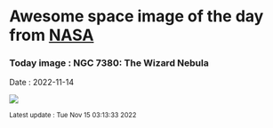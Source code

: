 
# Awesome space image of the day from [NASA](https://api.nasa.gov/)

### Today image : NGC 7380: The Wizard Nebula
Date : 2022-11-14

![](https://apod.nasa.gov/apod/image/2211/Wizard_Popa_960.jpg)

<small>Latest update : Tue Nov 15 03:13:33 2022</small>
        
